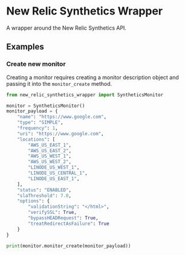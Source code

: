 # New Relic Synthetics Wrapper

A wrapper around the New Relic Synthetics API.

## Examples

### Create new monitor

Creating a monitor requires creating a monitor description object
and passing it into the `monitor_create` method.

```python
from new_relic_synthetics_wrapper import SyntheticsMonitor

monitor = SyntheticsMonitor()
monitor_payload = {
    "name": "https://www.google.com",
    "type": "SIMPLE",
    "frequency": 1,
    "uri": "https://www.google.com",
    "locations": [
        "AWS_US_EAST_1",
        "AWS_US_EAST_2",
        "AWS_US_WEST_1",
        "AWS_US_WEST_2",
        "LINODE_US_WEST_1",
        "LINODE_US_CENTRAL_1",
        "LINODE_US_EAST_1",
    ],
    "status": "ENABLED",
    "slaThreshold": 7.0,
    "options": {
        "validationString": "</html>",
        "verifySSL": True,
        "bypassHEADRequest": True,
        "treatRedirectAsFailure": True
    }
}

print(monitor.monitor_create(monitor_payload))
```
